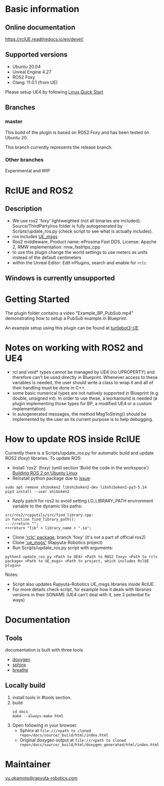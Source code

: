 # Basic information

## Online documentation

https://rclUE.readthedocs.io/en/devel/

## Supported versions

- Ubuntu 20.04
- Unreal Engine 4.27
- ROS2 Foxy
- Clang: 11.0.1 (from UE)

Please setup UE4 by following [Linux Quick Start](https://docs.unrealengine.com/4.27/en-US/SharingAndReleasing/Linux/BeginnerLinuxDeveloper/SettingUpAnUnrealWorkflow/)

## Branches

### master

This build of the plugin is based on ROS2 Foxy and has been tested on Ubuntu 20.

This branch currently represents the release branch.

### Other branches

Experimental and WIP

# RclUE and ROS2

## Description
- We use ros2 'foxy' lightweighted (not all binaries are included). Source/ThirdParty/ros folder is fully autogenerated by Scripts/update_ros.py (check script to see what is actually includes).
- ros includes [UE_msgs](https://github.com/rapyuta-robotics/UE_msgs)
- Ros2 middleware, Product name: eProsima Fast DDS, License: Apache 2, RMW implementation: rmw_fastrtps_cpp
- to use this plugin change the world settings to use meters as units instead of the default centimeters
- within the Unreal Editor: Edit->Plugins, search and enable for `rclc`

## Windows is currently unsupported

# Getting Started

The plugin folder contains a video "Example_BP_PubSub.mp4" demonstrating how to setup a PubSub example in Blueprint.

An example setup using this plugin can be found at [turtlebot3-UE](https://github.com/rapyuta-robotics/turtlebot3-UE)

# Notes on working with ROS2 and UE4

- rcl and void\* types cannot be managed by UE4 (no UPROPERTY) and therefore can't be used directly in Blueprint. Whenever access to these variables is needed, the user should write a class to wrap it and all of their handling must be done in C++.
- some basic numerical types are not natively supported in Blueprint (e.g. double, unsigned int). In order to use these, a workaround is needed (a plugin implementing those types for BP, a modified UE4 or a custom implementation).
- In autogenerated messages, the method MsgToString() should be implemented by the user as its current purpose is to help debugging.

# How to update ROS inside RclUE
Currently there is a Scripts/update_ros.py for automatic build and update ROS2 (foxy) libraries. To update ROS:
- Install 'ros2' (foxy) (until section 'Build the code in the workspace') [Building ROS 2 on Ubuntu Linux](https://docs.ros.org/en/foxy/Installation/Ubuntu-Development-Setup.html)
- Reinstall python package due to [issue](https://github.com/ros-visualization/qt_gui_core/issues/212):
```
sudo apt remove shiboken2 libshiboken2-dev libshiboken2-py3-5.14
pip3 install --user shiboken2
```
- Apply patch for ros2 to avoid setting LD_LIBRARY_PATH environment variable to the dynamic libs paths:
```
src/ros2/rcpputils/src/find_library.cpp:
in function find_library_path():
---//return "";
+++return "lib" + library_name + ".so";
```
- Clone ['rclc' package](https://github.com/ros2/rclc/tree/foxy), branch 'foxy' (it's not a part of official ros2)
- Clone ['ue_msgs'](https://github.com/rapyuta-robotics/UE_msgs) (Rapyuta-Robotics project) 
- Run Scripts/update_ros.py script with arguments:
```
python3 update_ros.py <Path to UE4> <Path to ROS2 foxy> <Path to rclc package> <Path to UE_msgs> <Path to project, which includes RclUE plugin>
```
Notes:
- Script also updates Rapyuta-Robotics UE_msgs libraries inside RclUE.
- For more details check script, for example how it deals with libraries versions in their SONAME (UE4 can't deal with it, see 2 potential fix ways)

# Documentation

## Tools

documentation is built with three tools

- [doxygen](http://www.doxygen.org)
- [sphinx](http://www.sphinx-doc.org)
- [breathe](https://breathe.readthedocs.io)

## Locally build

1. install tools in #tools section.
2. build
   ```
   cd docs
   make --always-make html
   ```
3. Open following in your browser.
   - Sphinx at `file:///<path to cloned repo>/docs/source/_build/html/index.html`
   - Original doxygen output at `file:///<path to cloned repo>/docs/source/_build/html/doxygen_generated/html/index.html`

# Maintainer

yu.okamoto@rapyuta-robotics.com
